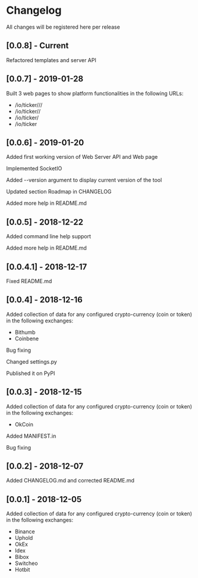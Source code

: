 # Changelog
All changes will be registered here per release 

## [0.0.8] - Current
Refactored templates and server API

## [0.0.7] - 2019-01-28
Built 3 web pages to show platform functionalities in the following URLs:

* /io/ticker/<exchange>/<pair>/<frequency>
* /io/ticker/<pair>/<frequency>
* /io/ticker/<frequency>
* /io/ticker

## [0.0.6] - 2019-01-20
Added first working version of Web Server API and Web page

Implemented SocketIO

Added --version argument to display current version of the tool

Updated section Roadmap in CHANGELOG

Added more help in README.md


## [0.0.5] - 2018-12-22
Added command line help support

Added more help in README.md


## [0.0.4.1] - 2018-12-17
Fixed README.md


## [0.0.4] - 2018-12-16
Added collection of data for any configured crypto-currency (coin or token) in 
the following exchanges:

* Bithumb
* Coinbene

Bug fixing

Changed settings.py

Published it on PyPI


## [0.0.3] - 2018-12-15
Added collection of data for any configured crypto-currency (coin or token) in 
the following exchanges:

* OkCoin

Added MANIFEST.in

Bug fixing


## [0.0.2] - 2018-12-07
Added CHANGELOG.md and corrected README.md


## [0.0.1] - 2018-12-05
Added collection of data for any configured crypto-currency (coin or token) in 
the following exchanges:

* Binance
* Uphold
* OkEx
* Idex
* Bibox
* Switcheo
* Hotbit
